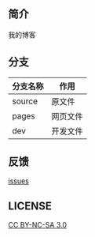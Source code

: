 ## 简介

我的博客

## 分支

|分支名称|作用|
|-------|----|
|source|原文件|
|pages|网页文件|
|dev|开发文件|

## 反馈

[issues](https://github.com/dongranliu/blog/issues)

## LICENSE

[CC BY-NC-SA 3.0](https://creativecommons.org/licenses/by-nc-sa/3.0/)
